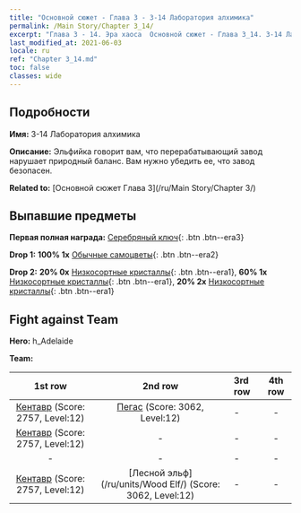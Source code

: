 ```yaml
---
title: "Основной сюжет - Глава 3 - 3-14 Лаборатория алхимика"
permalink: /Main Story/Chapter 3_14/
excerpt: "Глава 3 - 14. Эра хаоса  Основной сюжет - Глава 3_14. 3-14 Лаборатория алхимика"
last_modified_at: 2021-06-03
locale: ru
ref: "Chapter 3_14.md"
toc: false
classes: wide
---
```


## Подробности

 **Имя:** 3-14 Лаборатория алхимика

 **Описание:** Эльфийка говорит вам, что перерабатывающий завод нарушает природный баланс. Вам нужно убедить ее, что завод безопасен.

 **Related to:** [Основной сюжет Глава 3](/ru/Main Story/Chapter 3/)

## Выпавшие предметы

 **Первая полная награда:** [Серебряный ключ](/ItemsRU/con_693/){: .btn .btn--era3}

 **Drop 1:** **100% 1x** [Обычные самоцветы](/ItemsRU/mat_10/){: .btn .btn--era2}

 **Drop 2:** **20% 0x** [Низкосортные кристаллы](/ItemsRU/mat_5/){: .btn .btn--era1}, **60% 1x** [Низкосортные кристаллы](/ItemsRU/mat_5/){: .btn .btn--era1}, **20% 2x** [Низкосортные кристаллы](/ItemsRU/mat_5/){: .btn .btn--era1}


## Fight against Team
 **Hero:** h_Adelaide

 **Team:**


  | 1st row | 2nd row | 3rd row | 4th row |
  |:----:|:----:|:----|:----:|
  | [Кентавр](/ru/units/Centaur/) (Score: 2757, Level:12)  | [Пегас](/ru/units/Pegasus/) (Score: 3062, Level:12)  | - | - |
  | [Кентавр](/ru/units/Centaur/) (Score: 2757, Level:12)  | - | - | - |
  | - | - | - | - |
  | [Кентавр](/ru/units/Centaur/) (Score: 2757, Level:12)  | [Лесной эльф](/ru/units/Wood Elf/) (Score: 3062, Level:12)  | - | - |


